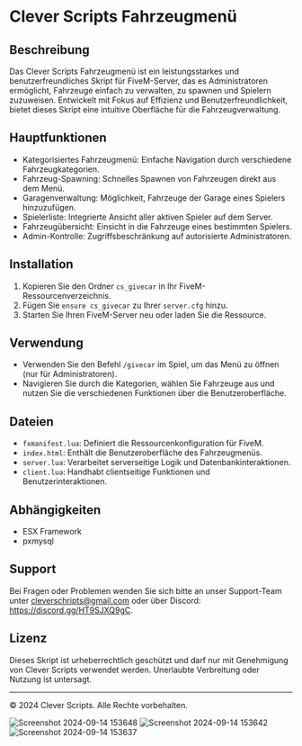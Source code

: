 # Clever Scripts Fahrzeugmenü

## Beschreibung

Das Clever Scripts Fahrzeugmenü ist ein leistungsstarkes und benutzerfreundliches Skript für FiveM-Server, das es Administratoren ermöglicht, Fahrzeuge einfach zu verwalten, zu spawnen und Spielern zuzuweisen. Entwickelt mit Fokus auf Effizienz und Benutzerfreundlichkeit, bietet dieses Skript eine intuitive Oberfläche für die Fahrzeugverwaltung.

## Hauptfunktionen

- Kategorisiertes Fahrzeugmenü: Einfache Navigation durch verschiedene Fahrzeugkategorien.
- Fahrzeug-Spawning: Schnelles Spawnen von Fahrzeugen direkt aus dem Menü.
- Garagenverwaltung: Möglichkeit, Fahrzeuge der Garage eines Spielers hinzuzufügen.
- Spielerliste: Integrierte Ansicht aller aktiven Spieler auf dem Server.
- Fahrzeugübersicht: Einsicht in die Fahrzeuge eines bestimmten Spielers.
- Admin-Kontrolle: Zugriffsbeschränkung auf autorisierte Administratoren.

## Installation

1. Kopieren Sie den Ordner `cs_givecar` in Ihr FiveM-Ressourcenverzeichnis.
2. Fügen Sie `ensure cs_givecar` zu Ihrer `server.cfg` hinzu.
3. Starten Sie Ihren FiveM-Server neu oder laden Sie die Ressource.

## Verwendung

- Verwenden Sie den Befehl `/givecar` im Spiel, um das Menü zu öffnen (nur für Administratoren).
- Navigieren Sie durch die Kategorien, wählen Sie Fahrzeuge aus und nutzen Sie die verschiedenen Funktionen über die Benutzeroberfläche.

## Dateien

- `fxmanifest.lua`: Definiert die Ressourcenkonfiguration für FiveM.
- `index.html`: Enthält die Benutzeroberfläche des Fahrzeugmenüs.
- `server.lua`: Verarbeitet serverseitige Logik und Datenbankinteraktionen.
- `client.lua`: Handhabt clientseitige Funktionen und Benutzerinteraktionen.

## Abhängigkeiten

- ESX Framework
- pxmysql

## Support

Bei Fragen oder Problemen wenden Sie sich bitte an unser Support-Team unter cleverschripts@gmail.com oder über Discord: https://discord.gg/HT9SJXQ9gC.

## Lizenz

Dieses Skript ist urheberrechtlich geschützt und darf nur mit Genehmigung von Clever Scripts verwendet werden. Unerlaubte Verbreitung oder Nutzung ist untersagt.

---

© 2024 Clever Scripts. Alle Rechte vorbehalten.


![Screenshot 2024-09-14 153648](https://github.com/user-attachments/assets/126e3b07-24fd-40d7-834e-2849af1d0fb9)
![Screenshot 2024-09-14 153642](https://github.com/user-attachments/assets/5401a2d5-d5c8-4a24-9037-698216aa90fe)
![Screenshot 2024-09-14 153637](https://github.com/user-attachments/assets/3b3e1f62-4a5b-4914-bd92-fb09d3d73616)
